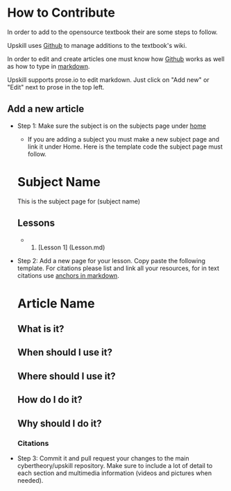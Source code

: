 # How to Contribute

In order to add to the opensource textbook their are some steps to follow.

Upskill uses [Github](github.com) to manage additions to the textbook's wiki.

In order to edit and create articles one must know how [Github](github.com) works as well as how to type in [markdown](https://github.com/luong-komorebi/Markdown-Tutorial).

Upskill supports prose.io to edit markdown. Just click on "Add new" or "Edit" next to prose in the top left.

## Add a new article

 - Step 1: Make sure the subject is on the subjects page under [home](upskill.therishabhsingh.com)
 	- If you are adding a subject you must make a new subject page and link it under Home. Here is 		 the template code the subject page must follow.
    
    	
	# Subject Name
    This is the subject page for (subject name)
        
    ## Lessons
         
    - 1. [Lesson 1] (Lesson.md)

- Step 2: Add a new page for your lesson. Copy paste the following template. For citations please list and link all your resources, for in text citations use [anchors in markdown](https://stackoverflow.com/questions/5319754/cross-reference-named-anchor-in-markdown).


    # Article Name
    
    ## What is it?
    
    ## When should I use it?
    
    ## Where should I use it?
    
    ## How do I do it?
    
    ## Why should I do it?
    
	### Citations
    
    
    
- Step 3: Commit it and pull request your changes to the main cybertheory/upskill repository. Make sure to include a lot of detail to each section and multimedia information (videos and pictures when needed).
